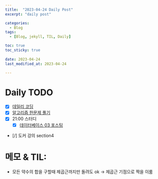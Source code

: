 ```yaml
---
title:  "2023-04-24 Daily Post"
excerpt: "daily post"

categories:
  - Blog
tags:
  - [Blog, jekyll, TIL, Daily]

toc: true
toc_sticky: true
 
date: 2023-04-24
last_modified_at: 2023-04-24

---
```


# Daily TODO

- [x] [데일리 코딩](https://urclass.codestates.com/classroom/33)
- [x] [알고리즘 한문제 풀기](https://school.programmers.co.kr/learn/courses/30/lessons/12928)
- [x] 21:00 스터디
	- [x] [데이터베이스 03 포스팅](https://yelm-212.github.io/db/database-03/)
- [/] 도커 강의 section4

# 메모 & TIL: 

- 모든 약수의 합을 구할때 제곱근까지만 돌려도 ok -> 제곱근 기점으로 짝을 이룸
